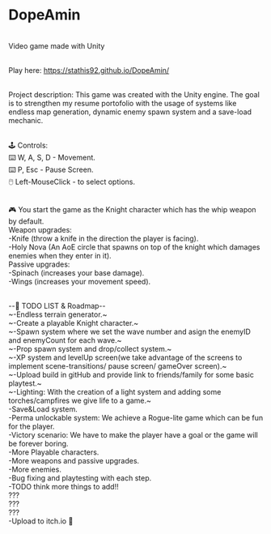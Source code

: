 # DopeAmin
</br>Video game made with Unity

</br>Play here: https://stathis92.github.io/DopeAmin/

</br>Project description: This game was created with the Unity engine. The goal is to strengthen my resume portofolio with the usage of systems like endless map generation, dynamic enemy spawn system and a save-load mechanic.

</br>:joystick: Controls: 
</br>:keyboard: W, A, S, D - Movement. 
</br>:keyboard: P, Esc - Pause Screen. 
</br>:computer_mouse: Left-MouseClick - to select options.

</br>:video_game: You start the game as the Knight character which has the whip weapon by default.
</br>Weapon upgrades: 
</br>-Knife (throw a knife in the direction the player is facing).
</br>-Holy Nova (An AoE circle that spawns on top of the knight which damages enemies when they enter in it).
</br>Passive upgrades:
</br>-Spinach (increases your base damage).
</br>-Wings (increases your movement speed).

</br>--:round_pushpin: TODO LIST & Roadmap--
</br>~-Endless terrain generator.~
</br>~-Create a playable Knight character.~
</br>~-Spawn system where we set the wave number and asign the enemyID and enemyCount for each wave.~
</br>~-Prop spawn system and drop/collect system.~
</br>~-XP system and levelUp screen(we take advantage of the screens to implement scene-transitions/ pause screen/ gameOver screen).~
</br>~-Upload build in gitHub and provide link to friends/family for some basic playtest.~
</br>~-Lighting: With the creation of a light system and adding some torches/campfires we give life to a game.~
</br>-Save&Load system.
</br>-Perma unlockable system: We achieve a Rogue-lite game which can be fun for the player.
</br>-Victory scenario: We have to make the player have a goal or the game will be forever boring.
</br>-More Playable characters.
</br>-More weapons and passive upgrades.
</br>-More enemies.
</br>-Bug fixing and playtesting with each step.
</br>-TODO think more things to add!!
</br>???
</br>???
</br>???
</br>-Upload to itch.io :crossed_fingers:
